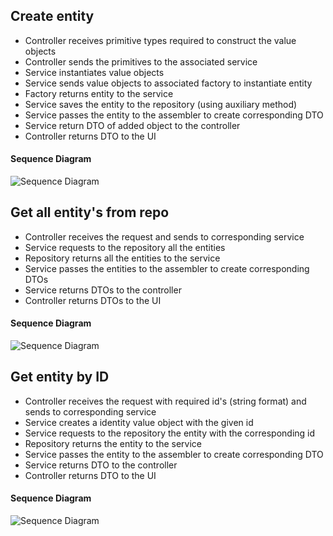 ## Create entity
- Controller receives primitive types required to construct the value objects
- Controller sends the primitives to the associated service
- Service instantiates value objects
- Service sends value objects to associated factory to instantiate entity
- Factory returns entity to the service
- Service saves the entity to the repository (using auxiliary method)
- Service passes the entity to the assembler to create corresponding DTO
- Service return DTO of added object to the controller
- Controller returns DTO to the UI

#### Sequence Diagram
![Sequence Diagram](https://github.com/Departamento-de-Engenharia-Informatica/2023-2024-switch-dev-project-assignment-grupo-1/blob/main/docs/ood/generalSequenceDiagrams/CreateEntity.png)

## Get all entity's from repo
- Controller receives the request and sends to corresponding service
- Service requests to the repository all the entities
- Repository returns all the entities to the service
- Service passes the entities to the assembler to create corresponding DTOs
- Service returns DTOs to the controller
- Controller returns DTOs to the UI

#### Sequence Diagram
![Sequence Diagram](https://github.com/Departamento-de-Engenharia-Informatica/2023-2024-switch-dev-project-assignment-grupo-1/blob/main/docs/ood/generalSequenceDiagrams/GetAllEntitys.png)

## Get entity by ID
- Controller receives the request with required id's (string format) and sends to corresponding service
- Service creates a identity value object with the given id
- Service requests to the repository the entity with the corresponding id
- Repository returns the entity to the service
- Service passes the entity to the assembler to create corresponding DTO
- Service returns DTO to the controller
- Controller returns DTO to the UI

#### Sequence Diagram
![Sequence Diagram](https://github.com/Departamento-de-Engenharia-Informatica/2023-2024-switch-dev-project-assignment-grupo-1/blob/main/docs/ood/generalSequenceDiagrams/GetEntityByID.png)
